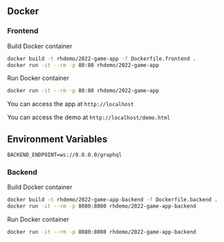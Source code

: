 ## Docker

### Frontend

Build Docker container

```bash
docker build -t rhdemo/2022-game-app -f Dockerfile.frontend .
docker run -it --rm -p 80:80 rhdemo/2022-game-app
```

Run Docker container

```bash
docker run -it --rm -p 80:80 rhdemo/2022-game-app
```

You can access the app at `http://localhost`

You can access the demo at `http://localhost/demo.html`

## Environment Variables

```
BACKEND_ENDPOINT=ws://0.0.0.0/graphql
```

### Backend
Build Docker container

```bash
docker build -t rhdemo/2022-game-app-backend -f Dockerfile.backend .
docker run -it --rm -p 8080:8080 rhdemo/2022-game-app-backend
```

Run Docker container

```bash
docker run -it --rm -p 8080:8080 rhdemo/2022-game-app-backend
```